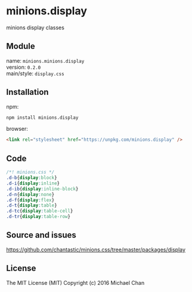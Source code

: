 # minions.display
minions display classes

## Module
name: `minions.minions.display`  
version: `0.2.0`  
main/style: `display.css`  

## Installation
npm:
```bash
npm install minions.display
```

browser:
```html
<link rel="stylesheet" href="https://unpkg.com/minions.display" />
```

## Code
```css
/*! minions.css */
.d-b{display:block}
.d-i{display:inline}
.d-ib{display:inline-block}
.d-n{display:none}
.d-f{display:flex}
.d-t{display:table}
.d-tc{display:table-cell}
.d-tr{display:table-row}

```

## Source and issues

https://github.com/chantastic/minions.css/tree/master/packages/display

## License

The MIT License (MIT)
Copyright (c) 2016 Michael Chan